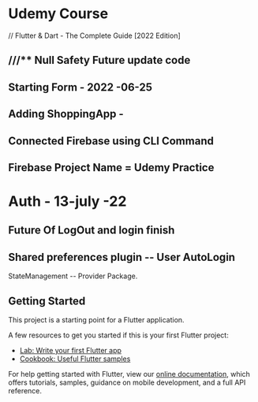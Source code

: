 # Udemy Course 

// Flutter & Dart - The Complete Guide [2022 Edition]

///** Null Safety Future update code 
-------------------------------
Starting Form - 2022 -06-25
-----------------------------
Adding  ShoppingApp -
-----------------------------------
Connected Firebase using CLI Command 
------------------------------------
Firebase Project Name = Udemy Practice
--------------------------------------
Auth - 13-july -22
========================================
Future Of LogOut and login finish
---------------------------------
Shared preferences plugin -- User AutoLogin
-----------------------------------
StateManagement --
Provider Package.


## Getting Started

This project is a starting point for a Flutter application.

A few resources to get you started if this is your first Flutter project:

- [Lab: Write your first Flutter app](https://flutter.dev/docs/get-started/codelab)
- [Cookbook: Useful Flutter samples](https://flutter.dev/docs/cookbook)

For help getting started with Flutter, view our
[online documentation](https://flutter.dev/docs), which offers tutorials,
samples, guidance on mobile development, and a full API reference.



